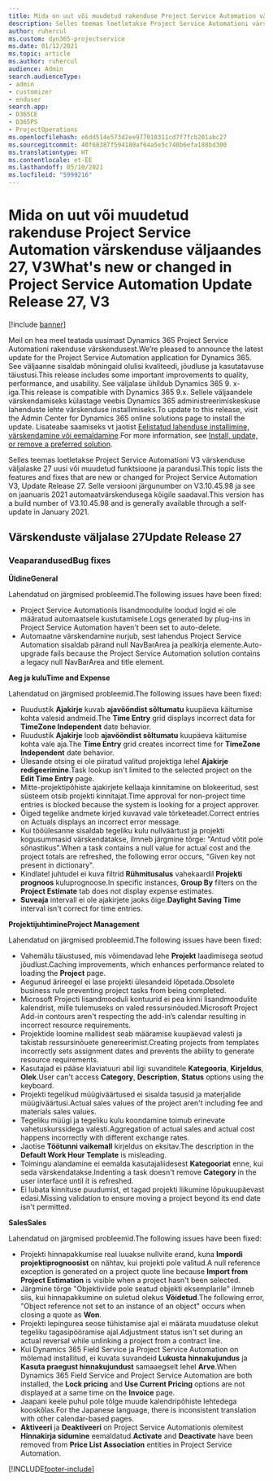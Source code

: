 ```yaml
---
title: Mida on uut või muudetud rakenduse Project Service Automation värskenduse väljaandes 27, V3
description: Selles teemas loetletakse Project Service Automationi värskenduse väljalaske 27, V3 saadaolevaid funktsioone ja parandusi.
author: ruhercul
ms.custom: dyn365-projectservice
ms.date: 01/12/2021
ms.topic: article
ms.author: ruhercul
audience: Admin
search.audienceType:
- admin
- customizer
- enduser
search.app:
- D365CE
- D365PS
- ProjectOperations
ms.openlocfilehash: e6dd514e573d2ee977010311cd7f7fcb201abc27
ms.sourcegitcommit: 40f68387f594180af64a5e5c748b6efa188bd300
ms.translationtype: HT
ms.contentlocale: et-EE
ms.lasthandoff: 05/10/2021
ms.locfileid: "5999216"
---
```

# <a name="whats-new-or-changed-in-project-service-automation-update-release-27-v3"></a><span data-ttu-id="9fd14-103">Mida on uut või muudetud rakenduse Project Service Automation värskenduse väljaandes 27, V3</span><span class="sxs-lookup"><span data-stu-id="9fd14-103">What's new or changed in Project Service Automation Update Release 27, V3</span></span>

[!include [banner](../includes/psa-now-project-operations.md)]

<span data-ttu-id="9fd14-104">Meil on hea meel teatada uusimast Dynamics 365 Project Service Automationi rakenduse värskendusest.</span><span class="sxs-lookup"><span data-stu-id="9fd14-104">We’re pleased to announce the latest update for the Project Service Automation application for Dynamics 365.</span></span> <span data-ttu-id="9fd14-105">See väljaanne sisaldab mõningaid olulisi kvaliteedi, jõudluse ja kasutatavuse täiustusi.</span><span class="sxs-lookup"><span data-stu-id="9fd14-105">This release includes some important improvements to quality, performance, and usability.</span></span> <span data-ttu-id="9fd14-106">See väljalase ühildub Dynamics 365 9. x-iga.</span><span class="sxs-lookup"><span data-stu-id="9fd14-106">This release is compatible with Dynamics 365 9.x.</span></span> <span data-ttu-id="9fd14-107">Sellele väljaandele värskendamiseks külastage veebis Dynamics 365 administreerimiskeskuse lahenduste lehte värskenduse installimiseks.</span><span class="sxs-lookup"><span data-stu-id="9fd14-107">To update to this release, visit the Admin Center for Dynamics 365 online solutions page to install the update.</span></span> <span data-ttu-id="9fd14-108">Lisateabe saamiseks vt jaotist [Eelistatud lahenduse installimine, värskendamine või eemaldamine](/power-platform/admin/install-remove-preferred-solution).</span><span class="sxs-lookup"><span data-stu-id="9fd14-108">For more information, see [Install, update, or remove a preferred solution](/power-platform/admin/install-remove-preferred-solution).</span></span>

<span data-ttu-id="9fd14-109">Selles teemas loetletakse Project Service Automationi V3 värskenduse väljalaske 27 uusi või muudetud funktsioone ja parandusi.</span><span class="sxs-lookup"><span data-stu-id="9fd14-109">This topic lists the features and fixes that are new or changed for Project Service Automation V3, Update Release 27.</span></span> <span data-ttu-id="9fd14-110">Selle versiooni järgunumber on V3.10.45.98 ja see on jaanuaris 2021 automaatvärskendusega kõigile saadaval.</span><span class="sxs-lookup"><span data-stu-id="9fd14-110">This version has a build number of V3.10.45.98 and is generally available through a self-update in January 2021.</span></span>

## <a name="update-release-27"></a><span data-ttu-id="9fd14-111">Värskenduste väljalase 27</span><span class="sxs-lookup"><span data-stu-id="9fd14-111">Update Release 27</span></span>

### <a name="bug-fixes"></a><span data-ttu-id="9fd14-112">Veaparandused</span><span class="sxs-lookup"><span data-stu-id="9fd14-112">Bug fixes</span></span>

<span data-ttu-id="9fd14-113">**Üldine**</span><span class="sxs-lookup"><span data-stu-id="9fd14-113">**General**</span></span>

<span data-ttu-id="9fd14-114">Lahendatud on järgmised probleemid.</span><span class="sxs-lookup"><span data-stu-id="9fd14-114">The following issues have been fixed:</span></span>

- <span data-ttu-id="9fd14-115">Project Service Automationis lisandmoodulite loodud logid ei ole määratud automaatsele kustutamisele.</span><span class="sxs-lookup"><span data-stu-id="9fd14-115">Logs generated by plug-ins in Project Service Automation haven't been set to auto-delete.</span></span>
- <span data-ttu-id="9fd14-116">Automaatne värskendamine nurjub, sest lahendus Project Service Automation sisaldab pärand null NavBarArea ja pealkirja elemente.</span><span class="sxs-lookup"><span data-stu-id="9fd14-116">Auto-upgrade fails because the Project Service Automation solution contains a legacy null NavBarArea and title element.</span></span>

<span data-ttu-id="9fd14-117">**Aeg ja kulu**</span><span class="sxs-lookup"><span data-stu-id="9fd14-117">**Time and Expense**</span></span>

<span data-ttu-id="9fd14-118">Lahendatud on järgmised probleemid.</span><span class="sxs-lookup"><span data-stu-id="9fd14-118">The following issues have been fixed:</span></span>

- <span data-ttu-id="9fd14-119">Ruudustik **Ajakirje** kuvab **ajavööndist sõltumatu** kuupäeva käitumise kohta valesid andmeid.</span><span class="sxs-lookup"><span data-stu-id="9fd14-119">The **Time Entry** grid displays incorrect data for **TimeZone Independent** date behavior.</span></span>
- <span data-ttu-id="9fd14-120">Ruudustik **Ajakirje** loob **ajavööndist sõltumatu** kuupäeva käitumise kohta vale aja.</span><span class="sxs-lookup"><span data-stu-id="9fd14-120">The **Time Entry** grid creates incorrect time for **TimeZone Independent** date behavior.</span></span>
- <span data-ttu-id="9fd14-121">Ülesande otsing ei ole piiratud valitud projektiga lehel **Ajakirje redigeerimine**.</span><span class="sxs-lookup"><span data-stu-id="9fd14-121">Task lookup isn't limited to the selected project on the **Edit Time Entry** page.</span></span>
- <span data-ttu-id="9fd14-122">Mitte-projektipõhiste ajakirjete kellaaja kinnitamine on blokeeritud, sest süsteem otsib projekti kinnitajat.</span><span class="sxs-lookup"><span data-stu-id="9fd14-122">Time approval for non-project time entries is blocked because the system is looking for a project approver.</span></span>
- <span data-ttu-id="9fd14-123">Õiged tegelike andmete kirjed kuvavad vale tõrketeadet.</span><span class="sxs-lookup"><span data-stu-id="9fd14-123">Correct entries on Actuals displays an incorrect error message.</span></span>
- <span data-ttu-id="9fd14-124">Kui tööülesanne sisaldab tegeliku kulu nullväärtust ja projekti kogusummasid värskendatakse, ilmneb järgmine tõrge: "Antud võtit pole sõnastikus".</span><span class="sxs-lookup"><span data-stu-id="9fd14-124">When a task contains a null value for actual cost and the project totals are refreshed, the following error occurs, "Given key not present in dictionary".</span></span>
- <span data-ttu-id="9fd14-125">Kindlatel juhtudel ei kuva filtrid **Rühmitusalus** vahekaardil **Projekti prognoos** kuluprognoose.</span><span class="sxs-lookup"><span data-stu-id="9fd14-125">In specific instances, **Group By** filters on the **Project Estimate** tab does not display expense estimates.</span></span>
- <span data-ttu-id="9fd14-126">**Suveaja** intervall ei ole ajakirjete jaoks õige.</span><span class="sxs-lookup"><span data-stu-id="9fd14-126">**Daylight Saving Time** interval isn't correct for time entries.</span></span>

<span data-ttu-id="9fd14-127">**Projektijuhtimine**</span><span class="sxs-lookup"><span data-stu-id="9fd14-127">**Project Management**</span></span>

<span data-ttu-id="9fd14-128">Lahendatud on järgmised probleemid.</span><span class="sxs-lookup"><span data-stu-id="9fd14-128">The following issues have been fixed:</span></span>

- <span data-ttu-id="9fd14-129">Vahemälu täiustused, mis võimendavad lehe **Projekt** laadimisega seotud jõudlust.</span><span class="sxs-lookup"><span data-stu-id="9fd14-129">Caching improvements, which enhances performance related to loading the **Project** page.</span></span>
- <span data-ttu-id="9fd14-130">Aegunud ärireegel ei lase projekti ülesandeid lõpetada.</span><span class="sxs-lookup"><span data-stu-id="9fd14-130">Obsolete business rule preventing project tasks from being completed.</span></span>
- <span data-ttu-id="9fd14-131">Microsoft Projecti lisandmooduli kontuurid ei pea kinni lisandmoodulite kalendrist, mille tulemuseks on valed ressursinõuded.</span><span class="sxs-lookup"><span data-stu-id="9fd14-131">Microsoft Project Add-in contours aren't respecting the add-in’s calendar resulting in incorrect resource requirements.</span></span>
- <span data-ttu-id="9fd14-132">Projektide loomine mallidest seab määramise kuupäevad valesti ja takistab ressursinõuete genereerimist.</span><span class="sxs-lookup"><span data-stu-id="9fd14-132">Creating projects from templates incorrectly sets assignment dates and prevents the ability to generate resource requirements.</span></span>
- <span data-ttu-id="9fd14-133">Kasutajad ei pääse klaviatuuri abil ligi suvanditele **Kategooria**, **Kirjeldus**, **Olek**.</span><span class="sxs-lookup"><span data-stu-id="9fd14-133">User can't access **Category**, **Description**, **Status** options using the keyboard.</span></span>
- <span data-ttu-id="9fd14-134">Projekti tegelikud müügiväärtused ei sisalda tasusid ja materjalide müügiväärtusi.</span><span class="sxs-lookup"><span data-stu-id="9fd14-134">Actual sales values of the project aren't including fee and materials sales values.</span></span>
- <span data-ttu-id="9fd14-135">Tegeliku müügi ja tegeliku kulu koondamine toimub erinevate vahetuskurssidega valesti.</span><span class="sxs-lookup"><span data-stu-id="9fd14-135">Aggregation of actual sales and actual cost happens incorrectly with different exchange rates.</span></span>
- <span data-ttu-id="9fd14-136">Jaotise **Töötunni vaikemall** kirjeldus on eksitav.</span><span class="sxs-lookup"><span data-stu-id="9fd14-136">The description in the **Default Work Hour Template** is misleading.</span></span>
- <span data-ttu-id="9fd14-137">Toimingu alandamine ei eemalda kasutajaliidesest **Kategooriat** enne, kui seda värskendatakse.</span><span class="sxs-lookup"><span data-stu-id="9fd14-137">Indenting a task doesn't remove **Category** in the user interface until it is refreshed.</span></span>
- <span data-ttu-id="9fd14-138">Ei lubata kinnituse puudumist, et tagad projekti liikumine lõpukuupäevast edasi.</span><span class="sxs-lookup"><span data-stu-id="9fd14-138">Missing validation to ensure moving a project beyond its end date isn't permitted.</span></span>

<span data-ttu-id="9fd14-139">**Sales**</span><span class="sxs-lookup"><span data-stu-id="9fd14-139">**Sales**</span></span>

<span data-ttu-id="9fd14-140">Lahendatud on järgmised probleemid.</span><span class="sxs-lookup"><span data-stu-id="9fd14-140">The following issues have been fixed:</span></span>

- <span data-ttu-id="9fd14-141">Projekti hinnapakkumise real luuakse nullviite erand, kuna **Impordi projektiprognoosist** on nähtav, kui projekti pole valitud.</span><span class="sxs-lookup"><span data-stu-id="9fd14-141">A null reference exception is generated on a project quote line because **Import from Project Estimation** is visible when a project hasn't been selected.</span></span>
- <span data-ttu-id="9fd14-142">Järgmine tõrge "Objektiviide pole seatud objekti eksemplarile" ilmneb siis, kui hinnapakkumine on suletud olekus **Võidetud**.</span><span class="sxs-lookup"><span data-stu-id="9fd14-142">The following error, "Object reference not set to an instance of an object" occurs when closing a quote as **Won**.</span></span>
- <span data-ttu-id="9fd14-143">Projekti lepingurea seose tühistamise ajal ei määrata muudatuse olekut tegeliku tagasipööramise ajal.</span><span class="sxs-lookup"><span data-stu-id="9fd14-143">Adjustment status isn't set during an actual reversal while unlinking a project from a contract line.</span></span>
- <span data-ttu-id="9fd14-144">Kui Dynamics 365 Field Service ja Project Service Automation on mõlemad installitud, ei kuvata suvandeid **Lukusta hinnakujundus** ja **Kasuta praegust hinnakujundust** samaaegselt lehel **Arve**.</span><span class="sxs-lookup"><span data-stu-id="9fd14-144">When Dynamics 365 Field Service and Project Service Automation are both installed, the **Lock pricing** and **Use Current Pricing** options are not displayed at a same time on the **Invoice** page.</span></span>
- <span data-ttu-id="9fd14-145">Jaapani keele puhul pole tõlge muude kalendripõhiste lehtedega kooskõlas.</span><span class="sxs-lookup"><span data-stu-id="9fd14-145">For the Japanese language, there is inconsistent translation with other calendar-based pages.</span></span>
- <span data-ttu-id="9fd14-146">**Aktiveeri** ja **Deaktiveeri** on Project Service Automationis olemitest **Hinnakirja sidumine** eemaldatud.</span><span class="sxs-lookup"><span data-stu-id="9fd14-146">**Activate** and **Deactivate** have been removed from **Price List Association** entities in Project Service Automation.</span></span>


[!INCLUDE[footer-include](../includes/footer-banner.md)]